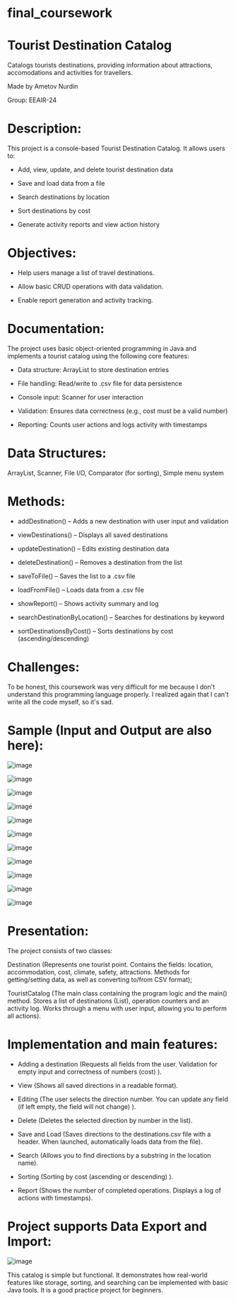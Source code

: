 # final_coursework

# Tourist Destination Catalog

Catalogs tourists destinations, providing information about attractions, accomodations and activities for travellers.

Made by Ametov Nurdin 

Group: EEAIR-24

# Description:
This project is a console-based Tourist Destination Catalog. It allows users to:

- Add, view, update, and delete tourist destination data

- Save and load data from a file

- Search destinations by location

- Sort destinations by cost

- Generate activity reports and view action history

# Objectives:
- Help users manage a list of travel destinations. 

- Allow basic CRUD operations with data validation. 

- Enable report generation and activity tracking.

# Documentation:
The project uses basic object-oriented programming in Java and implements a tourist catalog using the following core features:

- Data structure: ArrayList to store destination entries

- File handling: Read/write to .csv file for data persistence

- Console input: Scanner for user interaction

- Validation: Ensures data correctness (e.g., cost must be a valid number)

- Reporting: Counts user actions and logs activity with timestamps

# Data Structures:
ArrayList, Scanner, File I/O, Comparator (for sorting), Simple menu system

# Methods:
- addDestination() – Adds a new destination with user input and validation

- viewDestinations() – Displays all saved destinations

- updateDestination() – Edits existing destination data

- deleteDestination() – Removes a destination from the list

- saveToFile() – Saves the list to a .csv file

- loadFromFile() – Loads data from a .csv file

- showReport() – Shows activity summary and log

- searchDestinationByLocation() – Searches for destinations by keyword

- sortDestinationsByCost() – Sorts destinations by cost (ascending/descending)

# Challenges:
To be honest, this coursework was very difficult for me because I don't understand this programming language properly. I realized again that I can't write all the code myself, so it's sad.


# Sample (Input and Output are also here):

![image](https://github.com/user-attachments/assets/5cf37776-770c-4e0d-b4d0-6bb048c9c9f8)

![image](https://github.com/user-attachments/assets/627ea5da-9d48-4380-8f83-f2edebef609d)

![image](https://github.com/user-attachments/assets/dfa1c99b-1b9f-4402-9d8e-8a8087471c2b)

![image](https://github.com/user-attachments/assets/c46d4dd6-349b-4494-b2af-7809b629b3f4)

![image](https://github.com/user-attachments/assets/b6ac6a1a-21d1-4e3d-a4b8-e21c59c1fc48)

![image](https://github.com/user-attachments/assets/93ebe48f-a6a7-4602-842f-09b0b7f18c7b)

![image](https://github.com/user-attachments/assets/44c39ddb-ab4f-4ac0-a0f7-2378e0bd3784)

![image](https://github.com/user-attachments/assets/a9ea09d3-ad48-407f-9392-27ba1ec15210)

![image](https://github.com/user-attachments/assets/65e2299b-642f-4c21-acd3-cbc2f85e8fe0)

![image](https://github.com/user-attachments/assets/f3b147b1-3c42-4cd5-845f-985b1565ce08)

![image](https://github.com/user-attachments/assets/4a9a13fa-4ef9-4511-ab6f-60725c7ce3cc)



# Presentation:

The project consists of two classes: 

Destination (Represents one tourist point. Contains the fields: location, accommodation, cost, climate, safety, attractions. Methods for getting/setting data, as well as converting to/from CSV format);

TouristCatalog (The main class containing the program logic and the main() method. Stores a list of destinations (List<Destination>), operation counters and an activity log. Works through a menu with user input, allowing you to perform all actions).


# Implementation and main features:
- Adding a destination (Requests all fields from the user. Validation for empty input and correctness of numbers (cost) ).

- View (Shows all saved directions in a readable format).

- Editing (The user selects the direction number. You can update any field (if left empty, the field will not change) ).

- Delete (Deletes the selected direction by number in the list).

- Save and Load (Saves directions to the destinations.csv file with a header. When launched, automatically loads data from the file).

- Search (Allows you to find directions by a substring in the location name).

- Sorting (Sorting by cost (ascending or descending) ).

- Report (Shows the number of completed operations. Displays a log of actions with timestamps).



# Project supports Data Export and Import:

![image](https://github.com/user-attachments/assets/503a18e7-2460-4c8a-9be6-b44ea952531e)

This catalog is simple but functional. It demonstrates how real-world features like storage, sorting, and searching can be implemented with basic Java tools. It is a good practice project for beginners.
